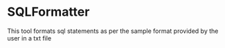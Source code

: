 # SQLFormatter
This tool formats sql statements as per the sample format provided by the user in a txt file
